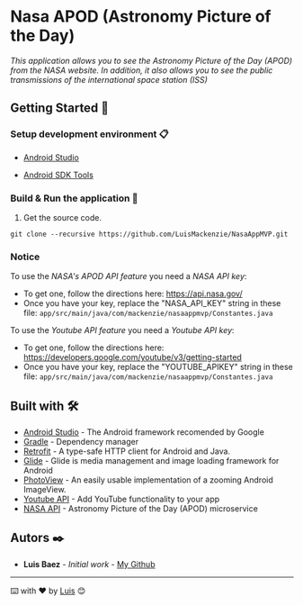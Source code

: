 # Nasa APOD (Astronomy Picture of the Day)

_This application allows you to see the Astronomy Picture of the Day (APOD) from the NASA website. In addition, it also allows you to see the public transmissions of the international space station (ISS)_

## Getting Started 🚀

### Setup development environment 📋

* [Android Studio](https://developer.android.com/studio)

* [Android SDK Tools](https://developer.android.com/studio#Other)

### Build & Run the application 🔧

1. Get the source code.

```
git clone --recursive https://github.com/LuisMackenzie/NasaAppMVP.git
```

### Notice

To use the *NASA's APOD API feature* you need a *NASA API key*:
* To get one, follow the directions here: https://api.nasa.gov/
* Once you have your key, replace the "NASA_API_KEY" string in these file: `app/src/main/java/com/mackenzie/nasaappmvp/Constantes.java`


To use the *Youtube API feature* you need a *Youtube API key*:
* To get one, follow the directions here: https://developers.google.com/youtube/v3/getting-started
* Once you have your key, replace the "YOUTUBE_APIKEY" string in these file: `app/src/main/java/com/mackenzie/nasaappmvp/Constantes.java`

## Built with 🛠️

* [Android Studio](https://developer.android.com/studio) - The Android framework recomended by Google
* [Gradle](https://gradle.org/) - Dependency manager
* [Retrofit](https://square.github.io/retrofit/) - A type-safe HTTP client for Android and Java.
* [Glide](https://bumptech.github.io/glide/) - Glide is media management and image loading framework for Android
* [PhotoView](https://github.com/Baseflow/PhotoView) - An easily usable implementation of a zooming Android ImageView.
* [Youtube API](https://developers.google.com/youtube/v3) - Add YouTube functionality to your app
* [NASA API](https://api.nasa.gov/) - Astronomy Picture of the Day (APOD) microservice

## Autors ✒️

* **Luis Baez** - *Initial work* - [My Github](https://github.com/LuisMackenzie)

<!--
## Licencia 📄

Este proyecto está bajo la Licencia (Tu Licencia) - mira el archivo [LICENSE.md](LICENSE.md) para detalles

## Expresiones de Gratitud 🎁

* Comenta a otros sobre este proyecto 📢
* Invita una cerveza 🍺 o un café ☕ a alguien del equipo. 
* Da las gracias públicamente 🤓.
* etc.  -->



---
⌨️ with ❤️ by [Luis](https://github.com/LuisMackenzie) 😊
